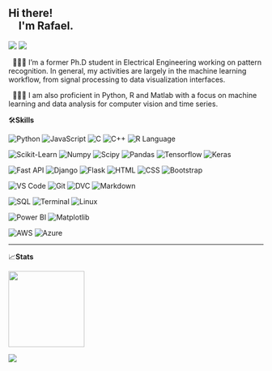 ## Hi there!<br>&nbsp;&nbsp;&nbsp;&nbsp;I'm Rafael.
<a href="https://linkedin.com/in/rafaelgurgel"><img src="https://img.shields.io/badge/-rafaelgurgel-0077B5?style=flat&logo=Linkedin&logoColor=white"/></a> <a href="mailto:rurgel@rurgel.io"><img src="https://img.shields.io/badge/-rurgel@rurgel.io-D14838?style=flat&logo=Gmail&logoColor=white"/></a>

&nbsp;&nbsp;🧑🏻‍🔬 I’m a former Ph.D student in Electrical Engineering working on pattern recognition. In general, my activities are largely in the machine learning workflow, from signal processing to data visualization interfaces.

&nbsp;&nbsp;👨🏻‍💻 I am also proficient in Python, R and Matlab with a focus on machine learning and data analysis for computer vision and time series.


🛠**Skills**

![Python](https://img.shields.io/badge/-Python-05122A?style=flat&logo=python)&nbsp;![JavaScript](https://img.shields.io/badge/-JavaScript-05122A?style=flat&logo=javascript)&nbsp;![C](https://img.shields.io/badge/-C-05122A?style=flat&logo=C&logoColor=A8B9CC)&nbsp;![C++](https://img.shields.io/badge/-C++-05122A?style=flat&logo=C%2B%2B&logoColor=00599C)&nbsp;![R Language](https://img.shields.io/badge/-R-05122A?style=flat&logo=R&logoColor=276DC3)

![Scikit-Learn](https://img.shields.io/badge/-Scikit&minus;Learn-05122A?style=flat&logo=scikit-learn)&nbsp;![Numpy](https://img.shields.io/badge/-Numpy-05122A?style=flat&logo=numpy)&nbsp;![Scipy](https://img.shields.io/badge/-Scipy-05122A?style=flat&logo=scipy)&nbsp;![Pandas](https://img.shields.io/badge/-Pandas-05122A?style=flat&logo=pandas)&nbsp;![Tensorflow](https://img.shields.io/badge/-Tensorflow-05122A?style=flat&logo=tensorflow)&nbsp;![Keras](https://img.shields.io/badge/-Keras-05122A?style=flat&logo=keras&logoColor=D00000)


![Fast API](https://img.shields.io/badge/-Fast&nbsp;API-05122A?style=flat&logo=fastapi)&nbsp;![Django](https://img.shields.io/badge/-Django-05122A?style=flat&logo=django)&nbsp;![Flask](https://img.shields.io/badge/-Flask-05122A?style=flat&logo=flask)&nbsp;![HTML](https://img.shields.io/badge/-HTML-05122A?style=flat&logo=HTML5)&nbsp;![CSS](https://img.shields.io/badge/-CSS-05122A?style=flat&logo=CSS3&logoColor=1572B6)&nbsp;![Bootstrap](https://img.shields.io/badge/-Bootstrap-05122A?style=flat&logo=bootstrap&logoColor=563D7C)

![VS Code](https://img.shields.io/badge/-Visual%20Studio%20Code-05122A?style=flat&logo=visual-studio-code&logoColor=007ACC)&nbsp;![Git](https://img.shields.io/badge/-Git-05122A?style=flat&logo=git)&nbsp;![DVC](https://img.shields.io/badge/-DVC-05122A?style=flat&logo=DVC&logoColor=13ADC7)&nbsp;![Markdown](https://img.shields.io/badge/-Markdown-05122A?style=flat&logo=markdown)

![SQL](https://img.shields.io/badge/-SQL-05122A?style=flat&logo=mysql)&nbsp;![Terminal](https://img.shields.io/badge/-Bash-05122A?style=flat&logo=windowsterminal)&nbsp;![Linux](https://img.shields.io/badge/-Linux-05122A?style=flat&logo=linux)

![Power BI](https://img.shields.io/badge/-Power&nbsp;BI-05122A?style=flat&logo=powerbi)&nbsp;![Matplotlib](https://img.shields.io/badge/-Matplotlib-05122A?style=flat&logo=python)

![AWS](https://img.shields.io/badge/-AWS-05122A?style=flat&logo=amazon-aws)&nbsp;![Azure](https://img.shields.io/badge/-Azure-05122A?style=flat&logo=microsoftazure&logoColor=0078D4)

---

📈**Stats**

<img height="150em" src="https://github-readme-stats-eight-theta.vercel.app/api?username=rurgel&show_icons=true&theme=algolia&include_all_commits=true&count_private=true"/>

<a href="https://github.com/rurgel"><img src="https://hits.seeyoufarm.com/api/count/incr/badge.svg?url=https%3A%2F%2Fgithub.com%2Frurgel&count_bg=%231180d5&title_bg=%23555555&title=Profile&nbsp;Views&edge_flat=false"/></a>
